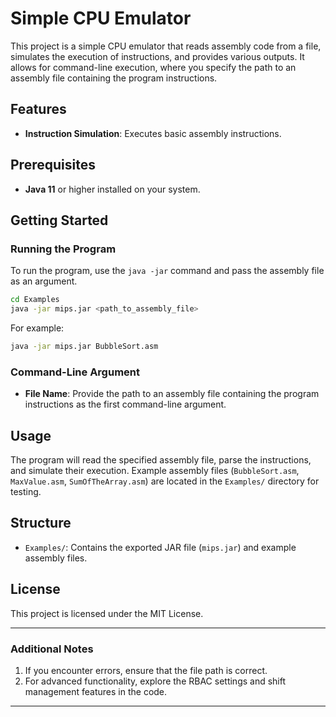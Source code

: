 # Simple CPU Emulator

This project is a simple CPU emulator that reads assembly code from a file, simulates the execution of instructions, and provides various outputs. It allows for command-line execution, where you specify the path to an assembly file containing the program instructions.

## Features

- **Instruction Simulation**: Executes basic assembly instructions.

## Prerequisites

- **Java 11** or higher installed on your system.

## Getting Started

### Running the Program

To run the program, use the `java -jar` command and pass the assembly file as an argument.

```bash
cd Examples
java -jar mips.jar <path_to_assembly_file>
```

For example:

```bash
java -jar mips.jar BubbleSort.asm
```

### Command-Line Argument

- **File Name**: Provide the path to an assembly file containing the program instructions as the first command-line argument.

## Usage

The program will read the specified assembly file, parse the instructions, and simulate their execution. Example assembly files (`BubbleSort.asm`, `MaxValue.asm`, `SumOfTheArray.asm`) are located in the `Examples/` directory for testing.

## Structure

- `Examples/`: Contains the exported JAR file (`mips.jar`) and example assembly files.

## License

This project is licensed under the MIT License.

---

### Additional Notes

1. If you encounter errors, ensure that the file path is correct.
2. For advanced functionality, explore the RBAC settings and shift management features in the code.

---
